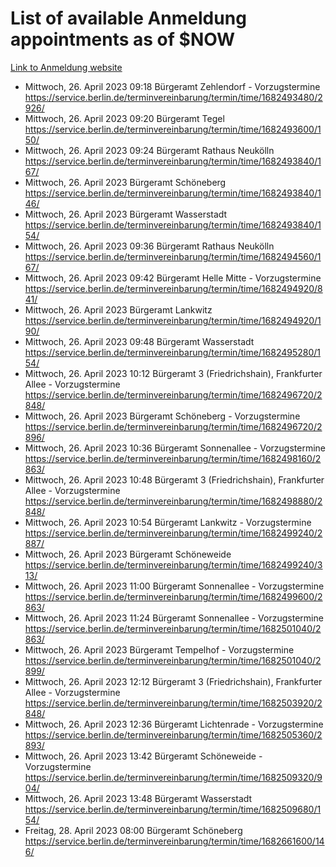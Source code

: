 # List of available Anmeldung appointments as of $NOW
[Link to Anmeldung website](https://service.berlin.de/terminvereinbarung/termin/tag.php?termin=1&anliegen[]=120686&dienstleisterlist=122210,122217,327316,122219,327312,122227,327314,122231,327346,122243,327348,122254,122252,329742,122260,329745,122262,329748,122271,327278,122273,327274,122277,327276,330436,122280,327294,122282,327290,122284,327292,122291,327270,122285,327266,122286,327264,122296,327268,150230,329760,122297,327286,122294,327284,122312,329763,122314,329775,122304,327330,122311,327334,122309,327332,317869,122281,327352,122279,329772,122283,122276,327324,122274,327326,122267,329766,122246,327318,122251,327320,122257,327322,122208,327298,122226,327300&herkunft=http%3A%2F%2Fservice.berlin.de%2Fdienstleistung%2F120686%2F)
- Mittwoch, 26. April 2023 09:18 Bürgeramt Zehlendorf - Vorzugstermine https://service.berlin.de/terminvereinbarung/termin/time/1682493480/2926/
- Mittwoch, 26. April 2023 09:20 Bürgeramt Tegel https://service.berlin.de/terminvereinbarung/termin/time/1682493600/150/
- Mittwoch, 26. April 2023 09:24 Bürgeramt Rathaus Neukölln https://service.berlin.de/terminvereinbarung/termin/time/1682493840/167/
- Mittwoch, 26. April 2023  Bürgeramt Schöneberg https://service.berlin.de/terminvereinbarung/termin/time/1682493840/146/
- Mittwoch, 26. April 2023  Bürgeramt Wasserstadt https://service.berlin.de/terminvereinbarung/termin/time/1682493840/154/
- Mittwoch, 26. April 2023 09:36 Bürgeramt Rathaus Neukölln https://service.berlin.de/terminvereinbarung/termin/time/1682494560/167/
- Mittwoch, 26. April 2023 09:42 Bürgeramt Helle Mitte - Vorzugstermine https://service.berlin.de/terminvereinbarung/termin/time/1682494920/841/
- Mittwoch, 26. April 2023  Bürgeramt Lankwitz https://service.berlin.de/terminvereinbarung/termin/time/1682494920/190/
- Mittwoch, 26. April 2023 09:48 Bürgeramt Wasserstadt https://service.berlin.de/terminvereinbarung/termin/time/1682495280/154/
- Mittwoch, 26. April 2023 10:12 Bürgeramt 3 (Friedrichshain), Frankfurter Allee - Vorzugstermine https://service.berlin.de/terminvereinbarung/termin/time/1682496720/2848/
- Mittwoch, 26. April 2023  Bürgeramt Schöneberg - Vorzugstermine https://service.berlin.de/terminvereinbarung/termin/time/1682496720/2896/
- Mittwoch, 26. April 2023 10:36 Bürgeramt Sonnenallee - Vorzugstermine https://service.berlin.de/terminvereinbarung/termin/time/1682498160/2863/
- Mittwoch, 26. April 2023 10:48 Bürgeramt 3 (Friedrichshain), Frankfurter Allee - Vorzugstermine https://service.berlin.de/terminvereinbarung/termin/time/1682498880/2848/
- Mittwoch, 26. April 2023 10:54 Bürgeramt Lankwitz - Vorzugstermine https://service.berlin.de/terminvereinbarung/termin/time/1682499240/2887/
- Mittwoch, 26. April 2023  Bürgeramt Schöneweide https://service.berlin.de/terminvereinbarung/termin/time/1682499240/313/
- Mittwoch, 26. April 2023 11:00 Bürgeramt Sonnenallee - Vorzugstermine https://service.berlin.de/terminvereinbarung/termin/time/1682499600/2863/
- Mittwoch, 26. April 2023 11:24 Bürgeramt Sonnenallee - Vorzugstermine https://service.berlin.de/terminvereinbarung/termin/time/1682501040/2863/
- Mittwoch, 26. April 2023  Bürgeramt Tempelhof - Vorzugstermine https://service.berlin.de/terminvereinbarung/termin/time/1682501040/2899/
- Mittwoch, 26. April 2023 12:12 Bürgeramt 3 (Friedrichshain), Frankfurter Allee - Vorzugstermine https://service.berlin.de/terminvereinbarung/termin/time/1682503920/2848/
- Mittwoch, 26. April 2023 12:36 Bürgeramt Lichtenrade - Vorzugstermine https://service.berlin.de/terminvereinbarung/termin/time/1682505360/2893/
- Mittwoch, 26. April 2023 13:42 Bürgeramt Schöneweide - Vorzugstermine https://service.berlin.de/terminvereinbarung/termin/time/1682509320/904/
- Mittwoch, 26. April 2023 13:48 Bürgeramt Wasserstadt https://service.berlin.de/terminvereinbarung/termin/time/1682509680/154/
- Freitag, 28. April 2023 08:00 Bürgeramt Schöneberg https://service.berlin.de/terminvereinbarung/termin/time/1682661600/146/
